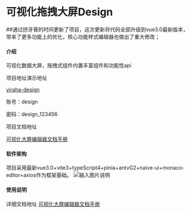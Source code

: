 # 可视化拖拽大屏Design
##通过挤牙膏的时间更新了项目，这次更新将代码全部升级到vue3.0最新版本，带来了更多功能上的优化，核心功能样式编辑器也做出了重大修改；
#### 介绍
可视化数据大屏，拖拽式组件内置丰富组件和功能性api

项目地址演示地址

[viraha-design](http://designer.zhonghangsoft.com/index/project)

账号：design

密码：design_123456

项目文档地址

[可视化大屏编辑器文档手册](https://www.yuque.com/zhoujxl/design)


#### 软件架构
项目采用最新vue3.0+vite3+typeScript4+pinia+antvG2+naive-ui+monaco-editor+axios作为框架基础。
![输入图片说明](https://cdn.nlark.com/yuque/0/2022/png/28681422/1661954453548-311d0855-e46b-459a-812a-06537040ec5e.png?x-oss-process=image%2Fresize%2Cw_1592%2Climit_0)

#### 使用说明

详细文档地址
[可视化大屏编辑器文档手册](https://www.yuque.com/zhoujxl/design)
